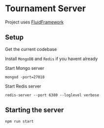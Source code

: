 # Tournament Server

Project uses [FluidFramework](https://github.com/microsoft/FluidFramework)

## Setup

Get the current codebase

Install `MongoDB` and `Redis` if you havent already

Start Mongo server

    mongod -port=27018

Start Redis server

    redis-server --port 6380 --loglevel verbose

## Starting the server

    npm run start
